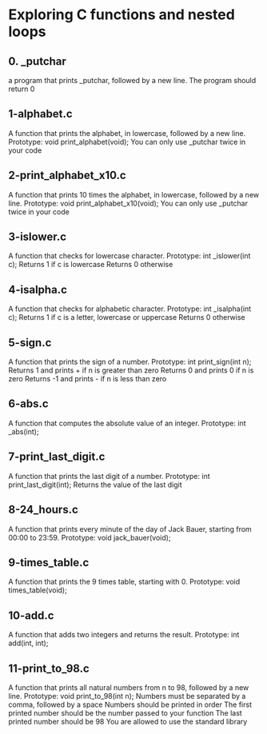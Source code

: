 # Exploring C functions and nested loops

## 0. _putchar
a program that prints _putchar, followed by a new line.
The program should return 0

## 1-alphabet.c
A function that prints the alphabet, in lowercase, followed by a new line.
Prototype: void print_alphabet(void);
You can only use _putchar twice in your code

## 2-print_alphabet_x10.c
A function that prints 10 times the alphabet, in lowercase, followed by a new line.
Prototype: void print_alphabet_x10(void);
You can only use _putchar twice in your code

## 3-islower.c
A function that checks for lowercase character.
Prototype: int _islower(int c);
Returns 1 if c is lowercase
Returns 0 otherwise

## 4-isalpha.c
A function that checks for alphabetic character.
Prototype: int _isalpha(int c);
Returns 1 if c is a letter, lowercase or uppercase
Returns 0 otherwise

## 5-sign.c
A function that prints the sign of a number.
Prototype: int print_sign(int n);
Returns 1 and prints + if n is greater than zero
Returns 0 and prints 0 if n is zero
Returns -1 and prints - if n is less than zero

## 6-abs.c
A function that computes the absolute value of an integer.
Prototype: int _abs(int);

## 7-print_last_digit.c
A function that prints the last digit of a number.
Prototype: int print_last_digit(int);
Returns the value of the last digit

## 8-24_hours.c
A function that prints every minute of the day of Jack Bauer, starting from 00:00 to 23:59.
Prototype: void jack_bauer(void);

## 9-times_table.c
A function that prints the 9 times table, starting with 0.
Prototype: void times_table(void);

## 10-add.c
A function that adds two integers and returns the result.
Prototype: int add(int, int);

## 11-print_to_98.c
A function that prints all natural numbers from n to 98, followed by a new line.
Prototype: void print_to_98(int n);
Numbers must be separated by a comma, followed by a space
Numbers should be printed in order
The first printed number should be the number passed to your function
The last printed number should be 98
You are allowed to use the standard library

